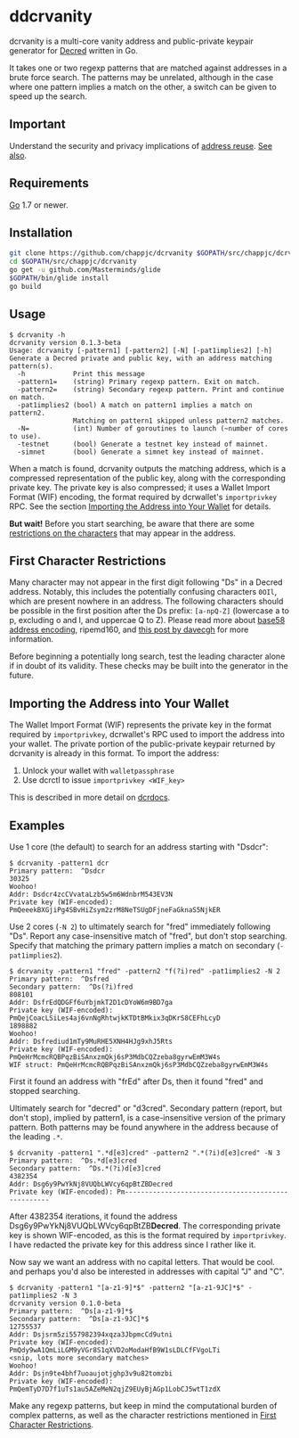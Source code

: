 ddcrvanity
====

dcrvanity is a multi-core vanity address and public-private keypair generator
for [Decred](https://decred.org/) written in Go.

It takes one or two regexp patterns that are matched against addresses in a
brute force search.  The patterns may be unrelated, although in the case where
one pattern implies a match on the other, a switch can be given to speed up the
search.

## Important

Understand the security and privacy implications of [address reuse][1].  [See
also][2].

## Requirements

[Go](http://golang.org) 1.7 or newer.

## Installation

```bash
git clone https://github.com/chappjc/dcrvanity $GOPATH/src/chappjc/dcrvanity
cd $GOPATH/src/chappjc/dcrvanity
go get -u github.com/Masterminds/glide
$GOPATH/bin/glide install
go build
```

## Usage

```none
$ dcrvanity -h
dcrvanity version 0.1.3-beta
Usage: dcrvanity [-pattern1] [-pattern2] [-N] [-pat1implies2] [-h]
Generate a Decred private and public key, with an address matching pattern(s).
  -h            Print this message
  -pattern1=    (string) Primary regexp pattern. Exit on match.
  -pattern2=    (string) Secondary regexp pattern. Print and continue on match.
  -pat1implies2 (bool) A match on pattern1 implies a match on pattern2.
                Matching on pattern1 skipped unless pattern2 matches.
  -N=           (int) Number of goroutines to launch (~number of cores to use).
  -testnet      (bool) Generate a testnet key instead of mainnet.
  -simnet       (bool) Generate a simnet key instead of mainnet.
```

When a match is found, dcrvanity outputs the matching address, which is a
compressed representation of the public key, along with the corresponding
private key. The private key is also compressed; it uses a Wallet Import Format
(WIF) encoding, the format required by dcrwallet's `importprivkey` RPC. See the
section [Importing the Address into Your Wallet](#importing-the-address-into-your-wallet) for details.

**But wait!**  Before you start searching, be aware that there are some
[restrictions on the characters](#first-character-restrictions) that may appear
in the address.

## First Character Restrictions

Many character may not appear in the first digit following "Ds" in a Decred
address. Notably, this includes the potentially confusing characters `0OIl`,
which are present nowhere in an address. The following characters should be
possible in the first position after the Ds prefix: `[a-npQ-Z]` (lowercase a to
p, excluding o and l, and uppercae Q to Z). Please read more about [base58
address encoding][4], ripemd160, and [this post by davecgh][5] for more
information.

Before beginning a potentially long search, test the leading character alone if
in doubt of its validity.  These checks may be built into the generator in the
future.

## Importing the Address into Your Wallet

The Wallet Import Format (WIF) represents the private key in the format
required by `importprivkey`, dcrwallet's RPC used to import the address into
your wallet.  The private portion of the public-private keypair returned by
dcrvanity is already in this format. To import the address:

 1. Unlock your wallet with `walletpassphrase`
 1. Use dcrctl to issue `importprivkey <WIF_key>`

 This is described in more detail on [dcrdocs][3].

## Examples

Use 1 core (the default) to search for an address starting with "Dsdcr":

    $ dcrvanity -pattern1 dcr
    Primary pattern:  ^Dsdcr
    30325
    Woohoo!
    Addr: Dsdcr4zcCVvataLzb5w5m6WdnbrM543EV3N
    Private key (WIF-encoded):  PmQeeekBXGjiPg4SBvHiZsym2zrM8NeTSUgDFjneFaGknaS5NjkER

Use 2 cores (`-N 2`) to ultimately search for "fred" immediately following "Ds".
Report any case-insensitive match of "fred", but don't stop searching. Specify
that matching the primary pattern implies a match on secondary
(`-pat1implies2`).

    $ dcrvanity -pattern1 "fred" -pattern2 "f(?i)red" -pat1implies2 -N 2
    Primary pattern:  ^Dsfred
    Secondary pattern:  ^Ds(?i)fred
    808101
    Addr: DsfrEdQDGFf6uYbjmkT2D1cDYoW6m9BD7ga
    Private key (WIF-encoded): PmQejCoacLSiLes4aj6vnNgRhtwjkKTDtBMkix3qDKrS8CEFhLcyD
    1898882
    Woohoo!
    Addr: Dsfrediud1mTy9MuRHE5XNH4HJg9xhJ5Rts
    Private key (WIF-encoded): PmQeHrMcmcRQBPqzBiSAnxzmQkj6sP3MdbCQZzeba8gyrwEmM3W4s
    WIF struct: PmQeHrMcmcRQBPqzBiSAnxzmQkj6sP3MdbCQZzeba8gyrwEmM3W4s

First it found an address with "frEd" after Ds, then it found "fred" and
stopped searching.

Ultimately search for "decred" or "d3cred". Secondary pattern (report, but don't
stop), implied by pattern1, is a case-insensitive version of the primary
pattern.  Both patterns may be found anywhere in the address because of the
leading `.*`.

    $ dcrvanity -pattern1 ".*d[e3]cred" -pattern2 ".*(?i)d[e3]cred" -N 3
    Primary pattern:  ^Ds.*d[e3]cred
    Secondary pattern:  ^Ds.*(?i)d[e3]cred
    4382354
    Addr: Dsg6y9PwYkNj8VUQbLWVcy6qpBtZBDecred
    Private key (WIF-encoded): Pm---------------------------------------------------

After 4382354 iterations, it found the address
Dsg6y9PwYkNj8VUQbLWVcy6qpBtZB**Decred**. The corresponding private key is
shown WIF-encoded, as this is the format required by `importprivkey`. I have
redacted the private key for this address since I rather like it.

Now say we want an address with no capital letters.  That would be cool.  and
perhaps you'd also be interested in addresses with capital "J" and "C".

    $ dcrvanity -pattern1 "[a-z1-9]*$" -pattern2 "[a-z1-9JC]*$" -pat1implies2 -N 3
    dcrvanity version 0.1.0-beta
    Primary pattern:  ^Ds[a-z1-9]*$
    Secondary pattern:  ^Ds[a-z1-9JC]*$
    12755537
    Addr: Dsjsrm5zi557982394xqza3JbpmcCd9utni
    Private key (WIF-encoded): PmQdy9wA1QmLiLGM9yVGr8S1qXVD2oModaHfB9W1sLDLCfFVgoLTi
    <snip, lots more secondary matches>
    Woohoo!
    Addr: Dsjn9te4bhf7uoaujotjghp3v9u82tomzbi
    Private key (WIF-encoded):  PmQemTyD7D7f1uTs1au5AZeMeN2qjZ9EUyBjAGp1LobCJ5wtT1zdX

Make any regexp patterns, but keep in mind the computational burden of complex
patterns, as well as the character restrictions mentioned in [First Character
Restrictions](#first-character-restrictions).

 [1]: https://en.bitcoin.it/wiki/Address_reuse
 [2]: http://bitcoin.stackexchange.com/questions/20621/is-it-safe-to-reuse-a-bitcoin-address/42380#42380
 [3]: https://docs.decred.org/faq/wallets-and-seeds/#7-how-do-i-import-a-key-that-is-in-wallet-import-format-wif
 [4]: https://en.bitcoin.it/wiki/Base58Check_encoding
 [5]: https://forum.decred.org/threads/personalize-your-address-with-vanitygen.253/#post-3077
